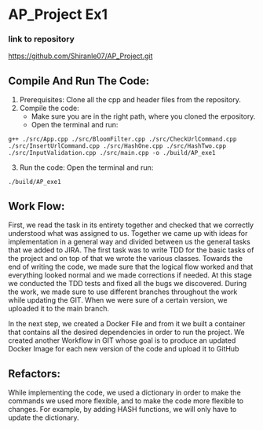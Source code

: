 # AP_Project Ex1
### link to repository
https://github.com/Shiranle07/AP_Project.git

## Compile And Run The Code:
1. Prerequisites: Clone all the cpp and header files from the repository.
2. Compile the code:
   * Make sure you are in the right path, where you cloned the erpository.
   * Open the terminal and run:
   
```Terminal
g++ ./src/App.cpp ./src/BloomFilter.cpp ./src/CheckUrlCommand.cpp ./src/InsertUrlCommand.cpp ./src/HashOne.cpp ./src/HashTwo.cpp ./src/InputValidation.cpp ./src/main.cpp -o ./build/AP_exe1
```

3. Run the code:
   Open the terminal and run:
```Terminal
./build/AP_exe1
```
## Work Flow:
First, we read the task in its entirety together and checked that we correctly understood what was assigned to us.
Together we came up with ideas for implementation in a general way and divided between us the general tasks that we added to JIRA.
The first task was to write TDD for the basic tasks of the project and on top of that we wrote the various classes.
Towards the end of writing the code, we made sure that the logical flow worked and that everything looked normal and we made corrections if needed.
At this stage we conducted the TDD tests and fixed all the bugs we discovered.
During the work, we made sure to use different branches throughout the work while updating the GIT. When we were sure of a certain version, we uploaded it to the main branch.

In the next step, we created a Docker File and from it we built a container that contains all the desired dependencies in order to run the project. We created another Workflow in GIT whose goal is to produce an updated Docker Image for each new version of the code and upload it to GitHub

## Refactors:
While implementing the code, we used a dictionary in order to make the commands we used more flexible, and to make the code more flexible to changes. For example, by adding HASH functions, we will only have to update the dictionary.







